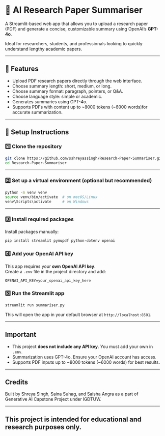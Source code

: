 # 📑 AI Research Paper Summariser

A Streamlit-based web app that allows you to upload a research paper (PDF) and generate a concise, customizable summary using OpenAI’s **GPT-4o**.

Ideal for researchers, students, and professionals looking to quickly understand lengthy academic papers.

---

## 🚀 Features
- Upload PDF research papers directly through the web interface.
- Choose summary length: short, medium, or long.
- Choose summary format: paragraph, pointers, or Q&A.
- Choose language style: simple or academic.
- Generates summaries using GPT-4o.
- Supports PDFs with content up to ~8000 tokens (~6000 words)for accurate summarization.

---

## 🔧 Setup Instructions

### 1️⃣ Clone the repository
```bash
git clone https://github.com/sshreyassingh/Research-Paper-Summariser.git
cd Research-Paper-Summariser
```

---

### 2️⃣ Set up a virtual environment (optional but recommended)
```bash
python -m venv venv
source venv/bin/activate  # on macOS/Linux
venv\Scripts\activate     # on Windows
```

---

### 3️⃣ Install required packages
Install packages manually:
```bash
pip install streamlit pymupdf python-dotenv openai
```


### 4️⃣ Add your OpenAI API key
This app requires your **own OpenAI API key**.  
Create a `.env` file in the project directory and add:

```
OPENAI_API_KEY=your_openai_api_key_here
```


### 5️⃣ Run the Streamlit app
```bash
streamlit run summariser.py
```
This will open the app in your default browser at `http://localhost:8501`.

---

## Important
- This project **does not include any API key**. You must add your own in `.env`.
- Summarization uses GPT-4o. Ensure your OpenAI account has access.
- Supports PDF inputs up to ~8000 tokens (~6000 words) for best results.

---

## Credits
Built by Shreya Singh, Saina Suhag, and Saisha Angra as a part of Generative AI Capstone Project under IGDTUW.

---

## This project is intended for educational and research purposes only.
